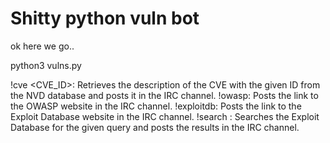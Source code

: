 # Shitty python vuln bot

ok here we go..

python3 vulns.py

!cve <CVE_ID>: Retrieves the description of the CVE with the given ID from the NVD database and posts it in the IRC channel.
!owasp: Posts the link to the OWASP website in the IRC channel.
!exploitdb: Posts the link to the Exploit Database website in the IRC channel.
!search <query>: Searches the Exploit Database for the given query and posts the results in the IRC channel.
